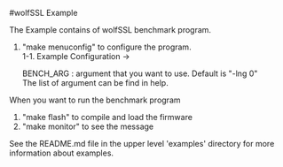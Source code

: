 #wolfSSL Example

The Example contains of wolfSSL benchmark program.

1. "make menuconfig" to configure the program.  
    1-1. Example Configuration ->

    BENCH_ARG : argument that you want to use. Default is "-lng 0"  
    The list of argument can be find in help.

When you want to run the benchmark program

1. "make flash" to compile and load the firmware
2. "make monitor" to see the message

See the README.md file in the upper level 'examples' directory for more information about examples.
